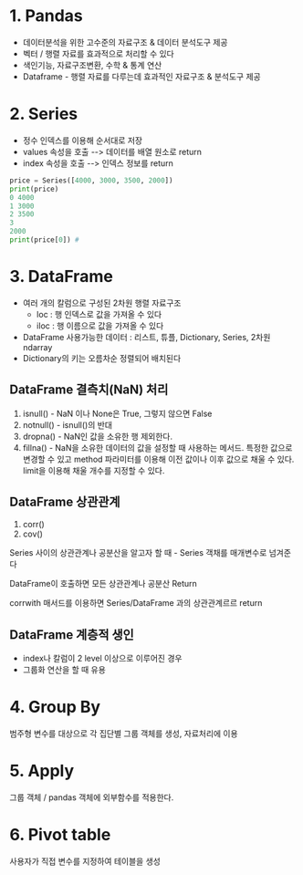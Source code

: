 # 1. Pandas 
- 데이터분석을 위한 고수준의 자료구조 & 데이터 분석도구 제공
- 벡터 / 행렬 자료를 효과적으로 처리할 수 있다 
- 색인기능, 자료구조변환, 수학 & 통계 연산 
- Dataframe - 행렬 자료를 다루는데 효과적인 자료구조 & 분석도구 제공  

# 2. Series 
- 정수 인덱스를 이용해 순서대로 저장
- values 속성을 호출 --> 데이터를 배열 원소로 return 
- index 속성을 호출 --> 인덱스 정보를 return

```python
price = Series([4000, 3000, 3500, 2000])
print(price)
0 4000
1 3000
2 3500
3
2000
print(price[0]) #
```
# 3. DataFrame 

- 여러 개의 칼럼으로 구성된 2차원 행렬 자료구조
    - loc : 행 인덱스로 값을 가져올 수 있다
    - iloc : 행 이름으로 값을 가져올 수 있다 
- DataFrame 사용가능한 데이터 : 리스트, 튜플, Dictionary, Series, 2차원 ndarray
- Dictionary의 키는 오름차순 정렬되어 배치된다 

## DataFrame 결측치(NaN) 처리

1. isnull() - NaN 이나 None은 True, 그렇지 않으면 False
2. notnull() - isnull()의 반대
3. dropna() - NaN인 값을 소유한 행 제외한다. 
4. fillna() - NaN을 소유한 데이터의 값을 설정할 때 사용하는 메서드. 특정한 값으로 변경할 수 있고 method 파라미터를 이용해 이전 값이나 이후 값으로 채울 수 있다. limit을 이용해 채울 개수를 지정할 수 있다. 

## DataFrame 상관관계 
1. corr()
2. cov()

Series 사이의 상관관계나 공분산을 알고자 할 때 - Series 객채를 매개변수로 넘겨준다 

DataFrame이 호출하면 모든 상관관계나 공분산 Return

corrwith 매서드를 이용하면 Series/DataFrame 과의 상관관계르르 return

## DataFrame 계층적 생인
- index나 칼럼이 2 level 이상으로 이루어진 경우
- 그룹화 연산을 할 때 유용

# 4. Group By
범주형 변수를 대상으로 각 집단별 그룹 객체를 생성, 자료처리에 이용

# 5. Apply 
그룹 객체 / pandas 객체에 외부함수를 적용한다. 

# 6. Pivot table 
사용자가 직접 변수를 지정하여 테이블을 생성

